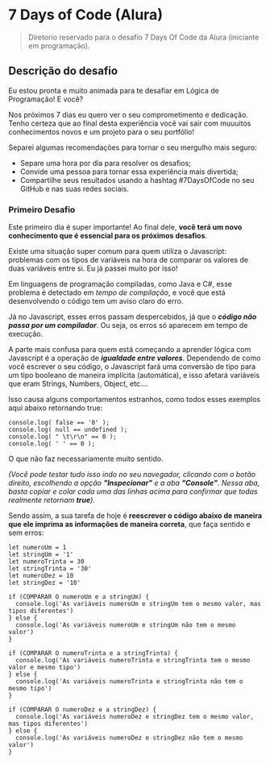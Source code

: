 # 7 Days of Code (Alura)
> Diretorio reservado para o desafio 7 Days Of Code da Alura (iniciante em programação).

## Descrição do desafio
Eu estou pronta e muito animada para te desafiar em Lógica de Programação! E você?

Nos próximos 7 dias eu quero ver o seu comprometimento e dedicação. Tenho certeza que ao final desta experiência você vai sair com muuuitos conhecimentos novos e um projeto para o seu portfólio!

Separei algumas recomendações para tornar o seu mergulho mais seguro:

* Separe uma hora por dia para resolver os desafios;
* Convide uma pessoa para tornar essa experiência mais divertida;
* Compartilhe seus resultados usando a hashtag #7DaysOfCode no seu GitHub e nas suas redes sociais.

### Primeiro Desafio
Este primeiro dia é super importante! Ao final dele, **você terá um novo conhecimento que é essencial para os próximos desafios**.

Existe uma situação super comum para quem utiliza o Javascript: problemas com os tipos de variáveis na hora de comparar os valores de duas variáveis entre si. Eu já passei muito por isso!

Em linguagens de programação compiladas, como Java e C#, esse problema é detectado em *tempo de compilação*, e você que está desenvolvendo o código tem um aviso claro do erro.

Já no Javascript, esses erros passam despercebidos, já que o ***código não passa por um compilador***. Ou seja, os erros só aparecem em tempo de execução.

A parte mais confusa para quem está começando a aprender lógica com Javascript é a operação de ***igualdade entre valores***. Dependendo de como você escrever o seu código, o Javascript fará uma conversão de tipo para um tipo booleano de maneira implícita (automática), e isso afetará variáveis que eram Strings, Numbers, Object, etc….

Isso causa alguns comportamentos estranhos, como todos esses exemplos aqui abaixo retornando true:

```
console.log( false == '0' );
console.log( null == undefined );
console.log( " \t\r\n" == 0 );
console.log( ' ' == 0 );
```

O que não faz necessariamente muito sentido.

*(Você pode testar tudo isso indo no seu navegador, clicando com o botão direito, escolhendo a opção ***"Inspecionar"*** e a aba ***"Console"***. Nessa aba, basta copiar e colar cada uma das linhas acima para confirmar que todas realmente retornam ***true***).*

Sendo assim, a sua tarefa de hoje é **reescrever o código abaixo de maneira que ele imprima as informações de maneira correta**, que faça sentido e sem erros:
```
let numeroUm = 1
let stringUm = '1'
let numeroTrinta = 30
let stringTrinta = '30'
let numeroDez = 10
let stringDez = '10'

if (COMPARAR O numeroUm e a stringUm) {
  console.log('As variáveis numeroUm e stringUm tem o mesmo valor, mas tipos diferentes')
} else {
  console.log('As variáveis numeroUm e stringUm não tem o mesmo valor')
}

if (COMPARAR O numeroTrinta e a stringTrinta) {
  console.log('As variáveis numeroTrinta e stringTrinta tem o mesmo valor e mesmo tipo')
} else {
  console.log('As variáveis numeroTrinta e stringTrinta não tem o mesmo tipo')
}

if (COMPARAR O numeroDez e a stringDez) {
  console.log('As variáveis numeroDez e stringDez tem o mesmo valor, mas tipos diferentes')
} else {
  console.log('As variáveis numeroDez e stringDez não tem o mesmo valor')
}
```

